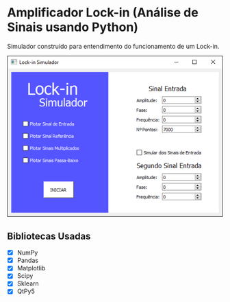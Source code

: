 # Amplificador Lock-in (Análise de Sinais usando Python)

Simulador construído para entendimento do funcionamento de um Lock-in.

![screenshot](Foto_Interface.png)

## Bibliotecas Usadas

- [x] NumPy
- [x] Pandas
- [x] Matplotlib
- [x] Scipy
- [x] Sklearn
- [x] QtPy5
